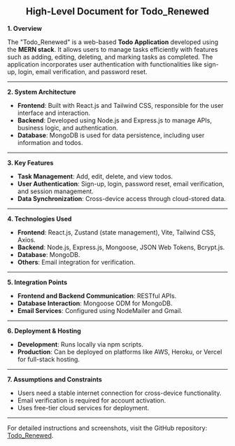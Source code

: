 ﻿<center> <h2> High-Level Document for Todo_Renewed  </h2></center>

**1. Overview**

The "Todo_Renewed" is a web-based **Todo Application** developed using the **MERN stack**. It allows users to manage tasks efficiently with features such as adding, editing, deleting, and marking tasks as completed. The application incorporates user authentication with functionalities like sign-up, login, email verification, and password reset.

---

**2. System Architecture**

- **Frontend**: Built with React.js and Tailwind CSS, responsible for the user interface and interaction.
- **Backend**: Developed using Node.js and Express.js to manage APIs, business logic, and authentication.
- **Database**: MongoDB is used for data persistence, including user information and todos.

---

**3. Key Features**

- **Task Management**: Add, edit, delete, and view todos.
- **User Authentication**: Sign-up, login, password reset, email verification, and session management.
- **Data Synchronization**: Cross-device access through cloud-stored data.

---

**4. Technologies Used**

- **Frontend**: React.js, Zustand (state management), Vite, Tailwind CSS, Axios.
- **Backend**: Node.js, Express.js, Mongoose, JSON Web Tokens, Bcrypt.js.
- **Database**: MongoDB.
- **Others**: Email integration for verification.

---

**5. Integration Points**

- **Frontend and Backend Communication**: RESTful APIs.
- **Database Interaction**: Mongoose ODM for MongoDB.
- **Email Services**: Configured using NodeMailer and Gmail.

---

**6. Deployment & Hosting**

- **Development**: Runs locally via npm scripts.
- **Production**: Can be deployed on platforms like AWS, Heroku, or Vercel for full-stack hosting.

---

**7. Assumptions and Constraints**

- Users need a stable internet connection for cross-device functionality.
- Email verification is required for account activation.
- Uses free-tier cloud services for deployment.

---

For detailed instructions and screenshots, visit the GitHub repository: [Todo_Renewed](https://github.com/soumya3969/Todo_Renewed).
